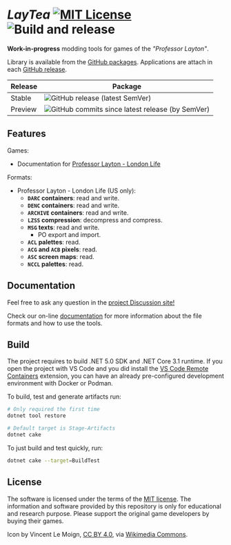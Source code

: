 # _LayTea_ [![MIT License](https://img.shields.io/badge/license-MIT-blue.svg?style=flat)](https://choosealicense.com/licenses/mit/) ![Build and release](https://github.com/pleonex/LayTea/workflows/Build%20and%20release/badge.svg)

**Work-in-progress** modding tools for games of the _"Professor Layton"_.

Library is available from the
[GitHub packages](https://github.com/users/pleonex/packages?repo_name=LayTea).
Applications are attach in each
[GitHub release](https://github.com/pleonex/LayTea/releases).

<!-- prettier-ignore -->
| Release | Package |
| ------- | ------- |
| Stable  | ![GitHub release (latest SemVer)](https://img.shields.io/github/v/release/pleonex/LayTea?sort=semver) |
| Preview | ![GitHub commits since latest release (by SemVer)](https://img.shields.io/github/commits-since/pleonex/LayTea/latest?sort=semver) |

## Features

Games:

- Documentation for
  [Professor Layton - London Life](https://www.pleonex.dev/LayTea/guides/games/london_life/summary.html)

Formats:

- Professor Layton - London Life (US only):
  - **`DARC` containers**: read and write.
  - **`DENC` containers**: read and write.
  - **`ARCHIVE` containers**: read and write.
  - **`LZSS` compression**: decompress and compress.
  - **`MSG` texts**: read and write.
    - PO export and import.
  - **`ACL` palettes**: read.
  - **`ACG` and `ACB` pixels**: read.
  - **`ASC` screen maps**: read.
  - **`NCCL` palettes**: read.

## Documentation

Feel free to ask any question in the
[project Discussion site!](https://github.com/pleonex/LayTea/discussions)

Check our on-line [documentation](https://pleonex.dev/LayTea) for more
information about the file formats and how to use the tools.

## Build

The project requires to build .NET 5.0 SDK and .NET Core 3.1 runtime. If you
open the project with VS Code and you did install the
[VS Code Remote Containers](https://code.visualstudio.com/docs/remote/containers)
extension, you can have an already pre-configured development environment with
Docker or Podman.

To build, test and generate artifacts run:

```sh
# Only required the first time
dotnet tool restore

# Default target is Stage-Artifacts
dotnet cake
```

To just build and test quickly, run:

```sh
dotnet cake --target=BuildTest
```

## License

The software is licensed under the terms of the
[MIT license](https://choosealicense.com/licenses/mit/). The information and
software provided by this repository is only for educational and research
purpose. Please support the original game developers by buying their games.

Icon by Vincent Le Moign,
[CC BY 4.0](https://creativecommons.org/licenses/by/4.0), via
[Wikimedia Commons](https://commons.wikimedia.org/wiki/File:568-teacup-without-handle.svg).
